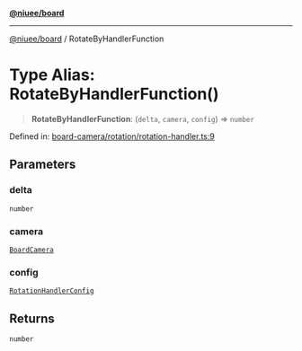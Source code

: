 [**@niuee/board**](../README.md)

***

[@niuee/board](../globals.md) / RotateByHandlerFunction

# Type Alias: RotateByHandlerFunction()

> **RotateByHandlerFunction**: (`delta`, `camera`, `config`) => `number`

Defined in: [board-camera/rotation/rotation-handler.ts:9](https://github.com/niuee/board/blob/d74620e4e63da3004adfc7105b7f1136fce9577c/src/board-camera/rotation/rotation-handler.ts#L9)

## Parameters

### delta

`number`

### camera

[`BoardCamera`](../interfaces/BoardCamera.md)

### config

[`RotationHandlerConfig`](RotationHandlerConfig.md)

## Returns

`number`
